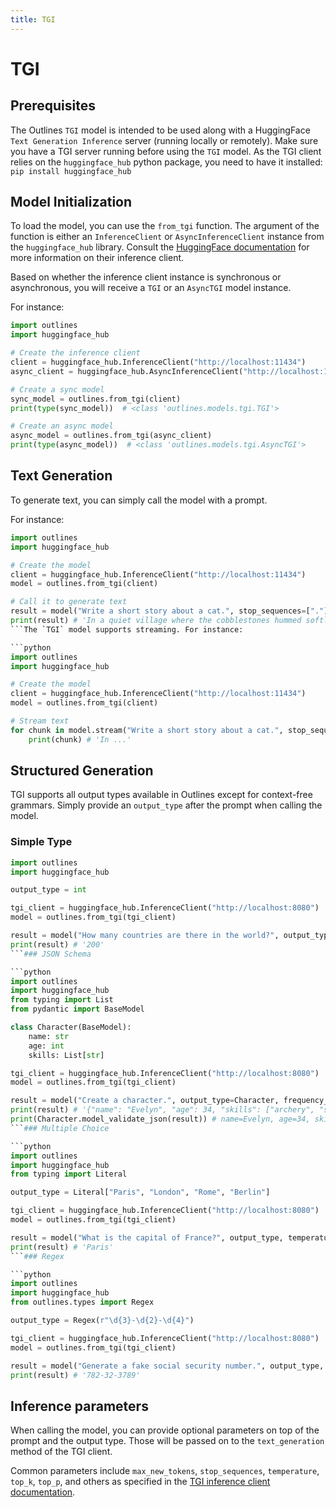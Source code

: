 ```yaml
---
title: TGI
---
```


# TGI

## Prerequisites

The Outlines `TGI` model is intended to be used along with a HuggingFace `Text Generation Inference` server (running locally or remotely). Make sure you have a TGI server running before using the `TGI` model. As the TGI client relies on the `huggingface_hub` python package, you need to have it installed: `pip install huggingface_hub`

## Model Initialization

To load the model, you can use the `from_tgi` function. The argument of the function is either an `InferenceClient` or `AsyncInferenceClient` instance from the `huggingface_hub` library. Consult the [HuggingFace documentation](https://huggingface.co/docs/huggingface_hub/package_reference/inference_client) for more information on their inference client.

Based on whether the inference client instance is synchronous or asynchronous, you will receive a `TGI` or an `AsyncTGI` model instance.

For instance:

```python
import outlines
import huggingface_hub

# Create the inference client
client = huggingface_hub.InferenceClient("http://localhost:11434")
async_client = huggingface_hub.AsyncInferenceClient("http://localhost:11434")

# Create a sync model
sync_model = outlines.from_tgi(client)
print(type(sync_model))  # <class 'outlines.models.tgi.TGI'>

# Create an async model
async_model = outlines.from_tgi(async_client)
print(type(async_model))  # <class 'outlines.models.tgi.AsyncTGI'>
```

## Text Generation

To generate text, you can simply call the model with a prompt.

For instance:

```python
import outlines
import huggingface_hub

# Create the model
client = huggingface_hub.InferenceClient("http://localhost:11434")
model = outlines.from_tgi(client)

# Call it to generate text
result = model("Write a short story about a cat.", stop_sequences=["."])
print(result) # 'In a quiet village where the cobblestones hummed softly beneath the morning mist...'
```The `TGI` model supports streaming. For instance:

```python
import outlines
import huggingface_hub

# Create the model
client = huggingface_hub.InferenceClient("http://localhost:11434")
model = outlines.from_tgi(client)

# Stream text
for chunk in model.stream("Write a short story about a cat.", stop_sequences=["."]):
    print(chunk) # 'In ...'
```

## Structured Generation

TGI supports all output types available in Outlines except for context-free grammars. Simply provide an `output_type` after the prompt when calling the model.

### Simple Type

```python
import outlines
import huggingface_hub

output_type = int

tgi_client = huggingface_hub.InferenceClient("http://localhost:8080")
model = outlines.from_tgi(tgi_client)

result = model("How many countries are there in the world?", output_type)
print(result) # '200'
```### JSON Schema

```python
import outlines
import huggingface_hub
from typing import List
from pydantic import BaseModel

class Character(BaseModel):
    name: str
    age: int
    skills: List[str]

tgi_client = huggingface_hub.InferenceClient("http://localhost:8080")
model = outlines.from_tgi(tgi_client)

result = model("Create a character.", output_type=Character, frequency_penalty=1.5)
print(result) # '{"name": "Evelyn", "age": 34, "skills": ["archery", "stealth", "alchemy"]}'
print(Character.model_validate_json(result)) # name=Evelyn, age=34, skills=['archery', 'stealth', 'alchemy']
```### Multiple Choice

```python
import outlines
import huggingface_hub
from typing import Literal

output_type = Literal["Paris", "London", "Rome", "Berlin"]

tgi_client = huggingface_hub.InferenceClient("http://localhost:8080")
model = outlines.from_tgi(tgi_client)

result = model("What is the capital of France?", output_type, temperature=0)
print(result) # 'Paris'
```### Regex

```python
import outlines
import huggingface_hub
from outlines.types import Regex

output_type = Regex(r"\d{3}-\d{2}-\d{4}")

tgi_client = huggingface_hub.InferenceClient("http://localhost:8080")
model = outlines.from_tgi(tgi_client)

result = model("Generate a fake social security number.", output_type, top_p=0.1)
print(result) # '782-32-3789'
```
## Inference parameters

When calling the model, you can provide optional parameters on top of the prompt and the output type. Those will be passed on to the `text_generation` method of the TGI client.

Common parameters include `max_new_tokens`, `stop_sequences`, `temperature`, `top_k`, `top_p`, and others as specified in the [TGI inference client documentation](https://huggingface.co/docs/huggingface_hub/package_reference/inference_client#huggingface_hub.InferenceClient).
